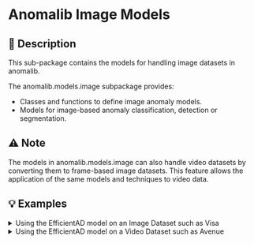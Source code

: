 # Anomalib Image Models

## 📝 Description

This sub-package contains the models for handling image datasets in anomalib.

The anomalib.models.image subpackage provides:

- Classes and functions to define image anomaly models.
- Models for image-based anomaly classification, detection or segmentation.

## ⚠️ Note

The models in anomalib.models.image can also handle video datasets by converting them to frame-based image datasets.
This feature allows the application of the same models and techniques to video data.

## 💡 Examples

<details>
<summary>Using the EfficientAD model on an Image Dataset such as Visa</summary>

```python
# Import the necessary modules
from anomalib.data import Visa
from anomalib.models import EfficientAD
from anomalib.engine import Engine

# Load the ViSA dataset, model and engine.
datamodule = Visa()
model = EfficientAD()
engine = Engine()

# Train the model
engine.train(model, datamodule)
```

</details>

<details>
<summary>Using the EfficientAD model on a Video Dataset such as Avenue</summary>

To use an image model to train on a video dataset, we need to convert the video dataset to a frame-based image dataset. To do this, we could use Anomalib's Folder dataset.

```python
# Import the necessary modules
from anomalib.data import Avenue
from anomalib.models import EfficientAD
from anomalib.engine import Engine

# Load the folder, model and engine.
# Set the clip_length_in_frames to 1 to convert the video dataset to a
#   frame-based image dataset.
datamodule = Avenue(clip_length_in_frames=1)
model = EfficientAD()
engine = Engine()

# Train the model
engine.train(model, datamodule)
```

</details>
